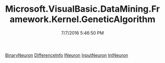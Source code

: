 ﻿---
title: Microsoft.VisualBasic.DataMining.Framework.Kernel.GeneticAlgorithm
date: 7/7/2016 5:46:50 PM
---

[BinaryNeuron](T-Microsoft.VisualBasic.DataMining.Framework.Kernel.GeneticAlgorithm.BinaryNeuron.html)
[DifferenceInfo](T-Microsoft.VisualBasic.DataMining.Framework.Kernel.GeneticAlgorithm.DifferenceInfo.html)
[INeuron](T-Microsoft.VisualBasic.DataMining.Framework.Kernel.GeneticAlgorithm.INeuron.html)
[InputNeuron](T-Microsoft.VisualBasic.DataMining.Framework.Kernel.GeneticAlgorithm.InputNeuron.html)
[IntNeuron](T-Microsoft.VisualBasic.DataMining.Framework.Kernel.GeneticAlgorithm.IntNeuron.html)
